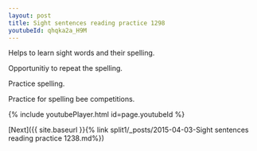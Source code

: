 ```yaml
---
layout: post
title: Sight sentences reading practice 1298
youtubeId: qhqka2a_H9M
---
```

 
 
Helps to learn sight words and their spelling.

Opportunitiy to repeat the spelling. 

Practice spelling. 
 
Practice for spelling bee competitions. 
 
{% include youtubePlayer.html id=page.youtubeId %}
 
 

[Next]({{ site.baseurl }}{% link  split1/_posts/2015-04-03-Sight sentences reading practice 1238.md%})
 
